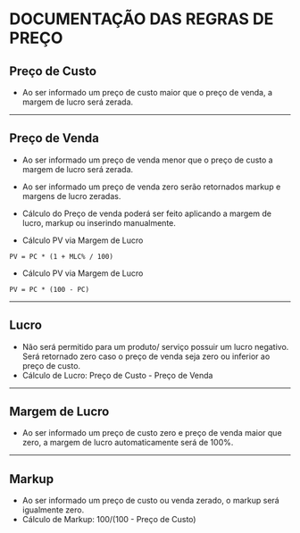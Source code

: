# DOCUMENTAÇÃO DAS REGRAS DE PREÇO

## Preço de Custo

* Ao ser informado um preço de custo maior que o preço de venda, a margem de lucro será zerada.
---

## Preço de Venda
* Ao ser informado um preço de venda menor que o preço de custo a margem de lucro será zerada.
* Ao ser informado um preço de venda zero serão retornados markup e margens de lucro zeradas.
* Cálculo do Preço de venda poderá ser feito aplicando a margem de lucro, markup ou inserindo manualmente.

* Cálculo PV via Margem de Lucro
```
PV = PC * (1 + MLC% / 100)
```

* Cálculo PV via Margem de Lucro
```
PV = PC * (100 - PC)
```
---

## Lucro

* Não será permitido para um produto/ serviço possuir um lucro negativo. Será retornado zero caso o preço de venda seja zero ou inferior ao preço de custo.
* Cálculo de Lucro: Preço de Custo - Preço de Venda

---

## Margem de Lucro

* Ao ser informado um preço de custo zero e preço de venda maior que zero, a margem de lucro automaticamente será de 100%.

---

## Markup
* Ao ser informado um preço de custo ou venda zerado, o markup será igualmente zero.
* Cálculo de Markup: 100/(100 - Preço de Custo)